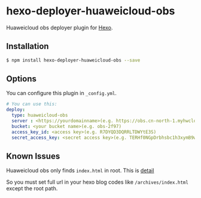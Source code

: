 # hexo-deployer-huaweicloud-obs

Huaweicloud obs deployer plugin for [Hexo](http://hexo.io/).

## Installation

``` bash
$ npm install hexo-deployer-huaweicloud-obs --save
```

## Options

You can configure this plugin in `_config.yml`.

``` yaml
# You can use this:
deploy:
  type: huaweicloud-obs
  server : <https://yourdomainname>(e.g. https://obs.cn-north-1.myhwclouds.com)
  bucket: <your bucket name>(e.g. obs-2f97)
  access_key_id: <access key>(e.g. R7DYQD3DQRRLTDWYtE3S)
  secret_access_key: <secret access key>(e.g. TERHf0NGpDrbhsbc1h3xymB9w22wK8lLgOFkgjCB2)
```

## Known Issues

Huaweicloud obs only finds `index.html` in root. This is [detail](https://support.huaweicloud.com/bestpractice-obs/obs_05_0620.html)

So you must set full url in your hexo blog codes like `/archives/index.html` except the root path.